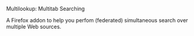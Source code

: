 Multilookup: Multitab Searching

A Firefox addon to help you perfom (federated) simultaneous search over multiple Web sources.
